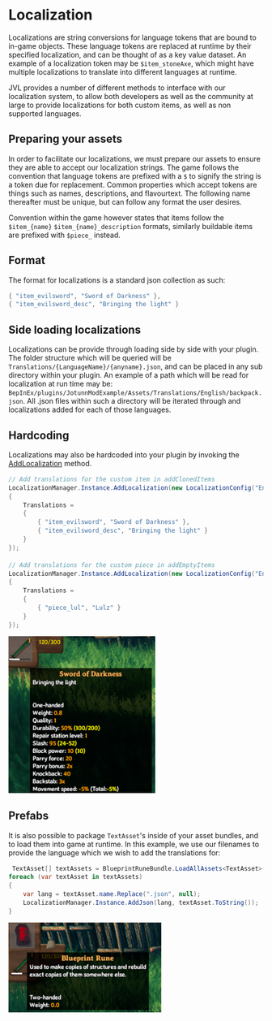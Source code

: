 # Localization
Localizations are string conversions for language tokens that are bound to in-game objects. These language tokens are replaced at runtime by their specified localization, and can be thought of as a key value dataset. An example of a localization token may be `$item_stoneAxe`, which might have multiple localizations to translate into different languages at runtime.

JVL provides a number of different methods to interface with our localization system, to allow both developers as well as the community at large to provide localizations for both custom items, as well as non supported languages.

## Preparing your assets
In order to facilitate our localizations, we must prepare our assets to ensure they are able to accept our localization strings. The game follows the convention that language tokens are prefixed with a `$` to signify the string is a token due for replacement. Common properties which accept tokens are things such as names, descriptions, and flavourtext. The following name thereafter must be unique, but can follow any format the user desires.

Convention within the game however states that items follow the `$item_{name}` `$item_{name}_description` formats, similarly buildable items are prefixed with `$piece_` instead.

## Format
The format for localizations is a standard json collection as such:
```cs
{ "item_evilsword", "Sword of Darkness" },
{ "item_evilsword_desc", "Bringing the light" }
```

## Side loading localizations
Localizations can be provide through loading side by side with your plugin. The folder structure which will be queried will be `Translations/{LanguageName}/{anyname}.json`, and can be placed in any sub directory within your plugin.
An example of a path which will be read for localization at run time may be: `BepInEx/plugins/JotunnModExample/Assets/Translations/English/backpack.json`. All .json files within such a directory will be iterated through and localizations added for each of those languages.

## Hardcoding
Localizations may also be hardcoded into your plugin by invoking the [AddLocalization](xref:JotunnLib.Managers.LocalizationManager.AddLocalization) method.

```cs
// Add translations for the custom item in addClonedItems
LocalizationManager.Instance.AddLocalization(new LocalizationConfig("English")
{
    Translations =
    {
        { "item_evilsword", "Sword of Darkness" },
        { "item_evilsword_desc", "Bringing the light" }
    }
});

// Add translations for the custom piece in addEmptyItems
LocalizationManager.Instance.AddLocalization(new LocalizationConfig("English")
{
    Translations =
    {
        { "piece_lul", "Lulz" }
    }
});
```
![Evil Sword Localizations](../../images/data/EvilSwordLocalizations.png)


## Prefabs
It is also possible to package `TextAsset`'s inside of your asset bundles, and to load them into game at runtime. In this example, we use our filenames to provide the language which we wish to add the translations for:

```cs
 TextAsset[] textAssets = BlueprintRuneBundle.LoadAllAssets<TextAsset>();
foreach (var textAsset in textAssets)
{
    var lang = textAsset.name.Replace(".json", null);
    LocalizationManager.Instance.AddJson(lang, textAsset.ToString());
}
```

![Blueprint Rune Localizations](../../images/data/blueprintRuneLocalizations.png)